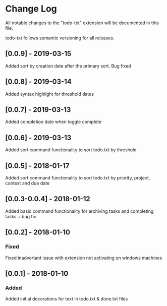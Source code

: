 # Change Log

All notable changes to the "todo-txt" extension will be documented in this file.

todo-txt follows semantic versioning for all releases.

## [0.0.9] - 2019-03-15

Added sort by creation date after the primary sort. 
Bug fixed

## [0.0.8] - 2019-03-14

Added syntax highlight for threshold dates

## [0.0.7] - 2019-03-13

Added completion date when toggle complete

## [0.0.6] - 2019-03-13

Added sort command functionality to sort todo.txt by threshold

## [0.0.5] - 2018-01-17

Added sort command functionality to sort todo.txt by priority, project, context and due date

## [0.0.3-0.0.4] - 2018-01-12

Added basic command functionality for archiving tasks and completing tasks + bug fix

## [0.0.2] - 2018-01-10

### Fixed

Fixed inadvertant issue with extension not activating on windows machines

## [0.0.1] - 2018-01-10

### Added

Added initial decorations for text in todo.txt & done.txt files